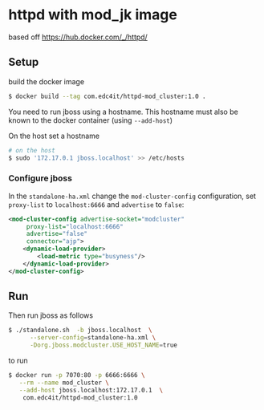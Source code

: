 # httpd with mod_jk image

based off https://hub.docker.com/_/httpd/

## Setup

build the docker image

```bash
$ docker build --tag com.edc4it/httpd-mod_cluster:1.0 .
```
You need to run jboss using a hostname. This hostname must also be known to the docker
container (using `--add-host`)

On the host set a hostname
 ```bash
 # on the host
 $ sudo '172.17.0.1 jboss.localhost' >> /etc/hosts
 ```

### Configure jboss

In the `standalone-ha.xml` change the `mod-cluster-config` configuration,
set  `proxy-list` to `localhost:6666` and  `advertise` to `false`:

```xml
<mod-cluster-config advertise-socket="modcluster"
     proxy-list="localhost:6666"
     advertise="false"
     connector="ajp">
    <dynamic-load-provider>
        <load-metric type="busyness"/>
    </dynamic-load-provider>
</mod-cluster-config>
```

## Run
Then run jboss as follows

```bash
$ ./standalone.sh  -b jboss.localhost  \
      --server-config=standalone-ha.xml \
      -Dorg.jboss.modcluster.USE_HOST_NAME=true
```

to run

```bash
$ docker run -p 7070:80 -p 6666:6666 \
   --rm --name mod_cluster \
   --add-host jboss.localhost:172.17.0.1  \
    com.edc4it/httpd-mod_cluster:1.0
```
